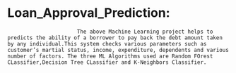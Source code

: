 # Loan_Approval_Prediction:
                          The above Machine Learning project helps to predicts the ability of a borrower to pay back the debt amount taken by any individual.This system checks various parameters such as customer’s martial status, income, expenditure, dependents and various number of factors. The three ML Algorithms used are Random FOrest CLassifier,Decision Tree CLassifier and K-Neighbors Classifier.
